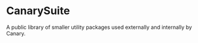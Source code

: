 # CanarySuite
A public library of smaller utility packages used externally and internally by Canary.
